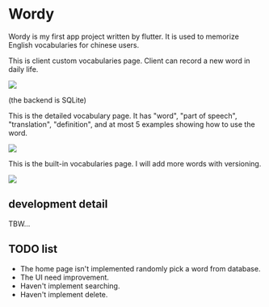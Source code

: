 # Wordy

Wordy is my first app project written by flutter.
It is used to memorize English vocabularies for chinese users.

This is client custom vocabularies page. Client can record a new word in daily life.

![](https://i.imgur.com/661mOqJ.png)

(the backend is SQLite)

This is the detailed vocabulary page. It has "word", "part of speech", "translation", "definition", and at most 5 examples showing how to use the word.

![](https://i.imgur.com/zzDNYT1.png)

This is the built-in vocabularies page. I will add more words with versioning.

![](https://i.imgur.com/Slevn9E.png)

## development detail
TBW...

## TODO list
- The home page isn't implemented randomly pick a word from database.
- The UI need improvement.
- Haven't implement searching.
- Haven't implement delete.